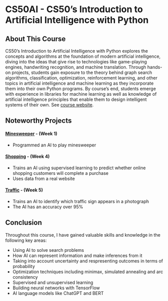 # CS50AI - CS50’s Introduction to Artificial Intelligence with Python

## About This Course

CS50’s Introduction to Artificial Intelligence with Python explores the concepts and algorithms at the foundation of modern artificial intelligence, diving into the ideas that give rise to technologies like game-playing engines, handwriting recognition, and machine translation. Through hands-on projects, students gain exposure to the theory behind graph search algorithms, classification, optimization, reinforcement learning, and other topics in artificial intelligence and machine learning as they incorporate them into their own Python programs. By course’s end, students emerge with experience in libraries for machine learning as well as knowledge of artificial intelligence principles that enable them to design intelligent systems of their own. See [course website](https://pll.harvard.edu/course/cs50s-introduction-artificial-intelligence-python).

## Noteworthy Projects

#### [Minesweeper](/Week1/minesweeper) - (Week 1)
  - Programmed an AI to play minesweeper

#### [Shopping](/Week4/shopping) - (Week 4)
  - Trains an AI using supervised learning to predict whether online shopping customers will complete a purchase
  - Uses data from a real website

#### [Traffic](/Week5/traffic) - (Week 5)
  - Trains an AI to identify which traffic sign appears in a photograph
  - The AI has an accuracy over 95%

## Conclusion

Throughout this course, I have gained valuable skills and knowledge in the following key areas:
  - Using AI to solve search problems
  - How AI can represent information and make inferences from it
  - Taking into account uncertainty and respresenting outcomes in terms of probability
  - Optimization techniques including minimax, simulated annealing and arc consistency
  - Supervised and unsupervised learning
  - Building neural networks with TensorFlow 
  - AI language models like ChatGPT and BERT
